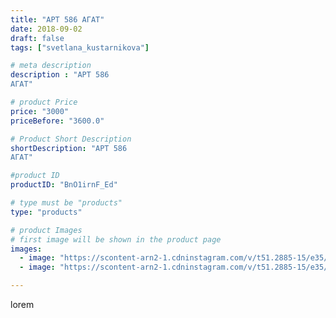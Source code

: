 ```yaml
---
title: "АРТ 586 АГАТ"
date: 2018-09-02
draft: false
tags: ["svetlana_kustarnikova"]

# meta description
description : "АРТ 586
АГАТ"

# product Price
price: "3000"
priceBefore: "3600.0"

# Product Short Description
shortDescription: "АРТ 586
АГАТ"

#product ID
productID: "BnO1irnF_Ed"

# type must be "products"
type: "products"

# product Images
# first image will be shown in the product page
images:
  - image: "https://scontent-arn2-1.cdninstagram.com/v/t51.2885-15/e35/40523156_241511886567098_1224433229776289792_n.jpg?se=7&tp=1&_nc_ht=scontent-arn2-1.cdninstagram.com&_nc_cat=102&_nc_ohc=VUFkeFOpBN8AX-NK5Ev&oh=3d16b06b3bfda87c9eb4c32a95dffff0&oe=606B0829&ig_cache_key=MTg1OTY1OTA1MjE3MTE0NDQyMA%3D%3D.2"
  - image: "https://scontent-arn2-1.cdninstagram.com/v/t51.2885-15/e35/39820378_262676234381762_8809856923512864768_n.jpg?tp=1&_nc_ht=scontent-arn2-1.cdninstagram.com&_nc_cat=102&_nc_ohc=8oE44gJ40UwAX87cFhY&oh=885830de5f645593d9cec1cb6619ce77&oe=606B2A5D&ig_cache_key=MTg1OTY1OTA2NDExNjY2Njc2OA%3D%3D.2"

---
```

lorem
